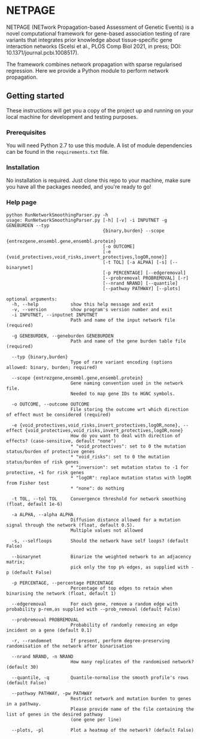# NETPAGE
NETPAGE (NETwork Propagation-based Assessment of Genetic Events) is a novel computational framework for gene-based association testing of rare variants that integrates prior knowledge about tissue-specific gene interaction networks (Scelsi et al., PLOS Comp Biol 2021, in press; DOI: 10.1371/journal.pcbi.1008517).

The framework combines network propagation with sparse regularised regression. Here we provide a Python module to perform network propagation. 

## Getting started
These instructions will get you a copy of the project up and running on your local machine for development and testing purposes. 

### Prerequisites
You will need Python 2.7 to use this module. A list of module dependencies can be found in the `requirements.txt` file.

### Installation
No installation is required. Just clone this repo to your machine, make sure you have all the packages needed, and you're ready to go!

### Help page
```
python RunNetworkSmoothingParser.py -h
usage: RunNetworkSmoothingParser.py [-h] [-v] -i INPUTNET -g GENEBURDEN --typ
                                    {binary,burden} --scope
                                    {entrezgene,ensembl.gene,ensembl.protein}
                                    [-o OUTCOME]
                                    [-e {void_protectives,void_risks,invert_protectives,logOR,none}]
                                    [-t TOL] [-a ALPHA] [-s] [--binarynet]
                                    [-p PERCENTAGE] [--edgeremoval]
                                    [--probremoval PROBREMOVAL] [-r]
                                    [--nrand NRAND] [--quantile]
                                    [--pathway PATHWAY] [--plots]

optional arguments:
  -h, --help            show this help message and exit
  -v, --version         show program's version number and exit
  -i INPUTNET, --inputnet INPUTNET
                        Path and name of the input network file (required)
                        
  -g GENEBURDEN, --geneburden GENEBURDEN
                        Path and name of the gene burden table file (required)
                        
  --typ {binary,burden}
                        Type of rare variant encoding (options allowed: binary, burden; required)
                        
  --scope {entrezgene,ensembl.gene,ensembl.protein}
                        Gene naming convention used in the network file.
                        Needed to map gene IDs to HGNC symbols.
                        
  -o OUTCOME, --outcome OUTCOME
                        File storing the outcome wrt which direction of effect must be considered (required)
                        
  -e {void_protectives,void_risks,invert_protectives,logOR,none}, --effect {void_protectives,void_risks,invert_protectives,logOR,none}
                        How do you want to deal with direction of effects? (case-sensitive, default "none")
                        * "void_protectives": set to 0 the mutation status/burden of protective genes
                        * "void_risks": set to 0 the mutation status/burden of risk genes
                        * "inversion": set mutation status to -1 for protective, +1 for risk genes
                        * "logOR": replace mutation status with logOR from Fisher test
                        * "none": do nothing
                        
  -t TOL, --tol TOL     Convergence threshold for network smoothing (float, default 1e-6)
                        
  -a ALPHA, --alpha ALPHA
                        Diffusion distance allowed for a mutation signal through the network (float, default 0.5).
                        Multiple values not allowed
                        
  -s, --selfloops       Should the network have self loops? (default False)
                        
  --binarynet           Binarize the weighted network to an adjacency matrix;
                        pick only the top p% edges, as supplied with -p (default False)
                        
  -p PERCENTAGE, --percentage PERCENTAGE
                        Percentage of top edges to retain when binarising the network (float, default 1)
                        
  --edgeremoval         For each gene, remove a random edge with probability p-rem,as supplied with --prob_removal (default False)
                        
  --probremoval PROBREMOVAL
                        Probability of randomly removing an edge incident on a gene (default 0.1)
                        
  -r, --randomnet       If present, perform degree-preserving randomisation of the network after binarisation
                        
  --nrand NRAND, -n NRAND
                        How many replicates of the randomised network? (default 30)
                        
  --quantile, -q        Quantile-normalise the smooth profile's rows (default False)
                        
  --pathway PATHWAY, -pw PATHWAY
                        Restrict network and mutation burden to genes in a pathway.
                        Please provide name of the file containing the list of genes in the desired pathway
                        (one gene per line)
                        
  --plots, -pl          Plot a heatmap of the network? (default False)
```
